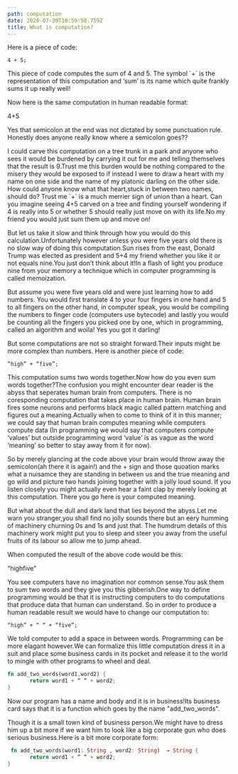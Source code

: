 ```yaml
---
path: computation
date: 2020-07-30T10:59:58.759Z
title: What is computation?
---
```

Here is a piece of code:



```4 + 5;```



This piece of code computes the sum of 4 and 5. The symbol \`+\` is the representation of this computation and ‘sum’ is its name which quite frankly sums it up really well!



Now here is the same computation in human readable format:



4+5



Yes that semicolon at the end was not dictated by some punctuation rule. Honestly does anyone really know where a semicolon goes??



I could carve this computation on a tree trunk in a park and anyone who sees it would be burdened by carrying it out for me and telling themselves that the result is 9.Trust me this burden would be nothing compared to the misery they would be exposed to if instead I were to draw a heart with my name on one side and the name of my platonic darling on the other side. How could anyone know what that heart,stuck in between two names, should do? Trust me \`+\` is a much merrier sign of union than a heart. Can you imagine seeing 4+5 carved on a tree and finding yourself wondering if 4 is really into 5 or whether 5 should really just move on with its life.No my friend you would just sum them up and move on!



But let us take it slow and think through how you would do this calculation.Unfortunately however unless you were five years old there is no slow way of doing this computation.Sun rises from the east, Donald Trump was elected as president and 5+4 my friend whether you like it or not equals nine.You just don’t think about it!In a flash of light you produce nine from your memory a technique which in computer programming is called memoization.



But assume you were five years old and were just learning how to add numbers. You would first translate 4 to your four fingers in one hand and 5 to all fingers on the other hand, in computer speak, you would be compiling the numbers to finger code (computers use bytecode) and lastly you would be counting all the fingers you picked one by one, which in programming, called an algorithm and woila! Yes you got it darling!

But some computations are not so straight forward.Their inputs might be more complex than numbers. Here is another piece of code:

```“high” + “five”;```

This computation sums two words together.Now how do you even sum words together?The confusion you might encounter dear reader is the abyss that seperates human brain from computers. There is no coresponding computation that takes place in human brain. Human brain fires some neurons and performs black magic  called pattern matching and figures out a meaning.Actually when to come to think of it in this manner;  we could say that human brain computes meaning while  computers compute data (In programming we would say that computers compute ‘values’  but outside programming word ‘value’ is as vague as the word ‘meaning’  so better to stay away from it for now).

So by merely glancing at the code above your brain would throw away the semicolon(ah there it is again!) and the + sign and those quoation marks what a nuisamce they are standing in between us and the true meaning and go wild and picture two hands joining together with a jolly loud sound. If you listen closely you might actually even hear a faint clap by merely looking at this computation. There you go here is your computed meaning.

But what about the dull and dark land that lies beyond the abyss.Let me warn you stranger,you shall find no jolly sounds there but an eery humming of machinery churning 0s and 1s  and just that. The humdrum details of this machinery work might put you to sleep and steer you away from the useful fruits of its labour so allow me to jump ahead.

When computed the result of the above code would be this:

“highfive”

You see computers have no imagination nor common sense.You ask them to sum two words and they give you this gibberish.One way to define programming would be that it is  instructing computers to do computations that produce data that human can understand. So in order to produce a human readable result we would have to change our computation to:

```“high” + “ “ + “five”;```

We told computer to add a space in between words. Programming can be more elagant however.We can formalize this little computation dress it in a suit and place some business cards in its pocket and release  it to the world to mingle with other programs to wheel and deal.
```rust
fn add_two_words(word1,word2) {
       return word1 + “ “ + word2;
}
```

Now our program has a name and body and it is in business!Its business card says that it is a function which goes by the name "add_two_words".

Though it is a small town kind of business person.We might have to dress him up a bit more if we want him to look like a big corporate gun who does serious business.Here is a bit more corporate form:

```rust
 fn add_two_words(word1: String , word2: String)  → String {
       return word1 + “ “ + word2;
}
```



